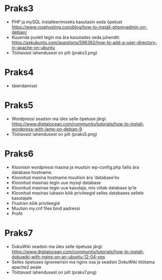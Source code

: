 # Praks3

* PHP ja mySQL installeerimiseks kasutasin seda õpetust https://www.rosehosting.com/blog/how-to-install-phpmyadmin-on-debian/
* Kuuenda punkti tegin ma ära kasutades seda juhendit: https://askubuntu.com/questions/596392/how-to-add-a-user-directory-in-apache-on-ubuntu
* Töötavast lahendusest on pilt (praks3.png)

# Praks4
* täiendamisel

# Praks5
* Wordpressi seadsin ma üles selle õpetuse järgi: https://www.digitalocean.com/community/tutorials/how-to-install-wordpress-with-lamp-on-debian-9
* Töötavast lahendusest on pilt (praks5.png)

# Praks6
* Kloonisin wordpressi masina ja muutsin wp-config.php failis ära database hostname.
* Kloonitud masina hostname muutisin ära 'database'ks
* Kloonitud masinas tegin uue mysql database
* Kloonitud masinas tegin uue kasutaja, mis viitab database ip'le
* Kloonitud masinas lubasin kõik privileegid selles databases sellele kasutajale
* Flushisn kõik privileegid
* Muutsin my.cnf files bind aadressi
* Profit

# Praks7
* DokuWiki seadsin ma üles selle õpetuse järgi: https://www.digitalocean.com/community/tutorials/how-to-install-dokuwiki-with-nginx-on-an-ubuntu-12-04-vps
* Selles õpetuses ignoreerisin ma nginx osa ja seadsin DokuWiki töötama apache2 peale
* Töötavast lahendusest on pilt (praks7.png)
